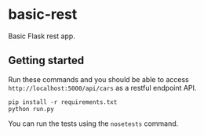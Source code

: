 # basic-rest

Basic Flask rest app.


## Getting started

Run these commands and you should be able to access `http://localhost:5000/api/cars` as a restful endpoint API.

```
pip install -r requirements.txt
python run.py
```

You can run the tests using the `nosetests` command.

